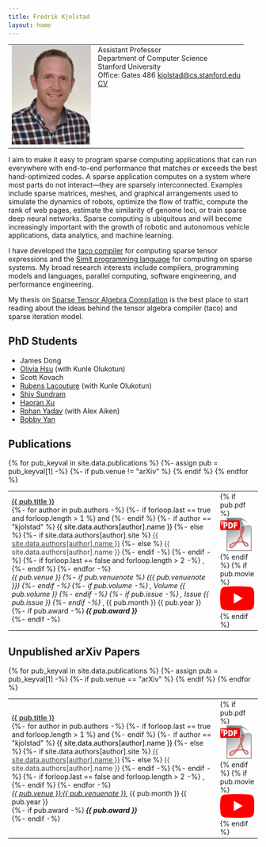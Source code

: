 ```yaml
---
title: Fredrik Kjolstad
layout: home
---
```


<table border="0" cellpadding="0">
<td valign="top" style="min-width:140px;">
<img src="/assets/fred.jpg" width="160">
<!-- ![Fredrik Kjolstad](/assets/fred.jpg){:style="float:left; margin-right:7px; margin-top:7px; width:160px"} -->
</td>
<td valign="top">
Assistant Professor<br/>
Department of Computer Science<br/>
Stanford University<br/>
Office: Gates 486
<a href="mailto:kjolstad@cs.stanford.edu">kjolstad@cs.stanford.edu</a><br/>
<a href="kjolstad-cv.pdf">CV</a>
</td>
</table>


I aim to make it easy to program sparse computing applications that can run
everywhere with end-to-end performance that matches or exceeds the best
hand-optimized codes.  A sparse application computes on a system where most
parts do not interact—they are sparsely interconnected. Examples include sparse
matrices, meshes, and graphical arrangements used to simulate the dynamics of
robots, optimize the flow of traffic, compute the rank of web pages, estimate
the similarity of genome loci, or train sparse deep neural networks.  Sparse
computing is ubiquitous and will become increasingly important with the growth
of robotic and autonomous vehicle applications, data analytics, and machine
learning.

I have developed the [taco compiler](http://tensor-compiler.org) for computing
sparse tensor expressions and the [Simit programming
language](http://simit-lang.org) for computing on sparse systems.  My broad
research interests include compilers, programming models and languages,
parallel computing, software engineering, and performance engineering.

My thesis on <a href="/publications/kjolstad-thesis.pdf">Sparse
Tensor Algebra Compilation</a> is the best place to start reading
about the ideas behind the tensor algebra compiler (taco) and
sparse iteration model.


<h2 class="tableheading">PhD Students</h2>

<ul>
  <li>James Dong</li>
  <li><a href="https://weiya711.github.io/">Olivia Hsu</a> (with Kunle Olukotun)</li>
  <li>Scott Kovach</li>
  <li><a href="https://www.linkedin.com/in/lrubens">Rubens Lacouture</a> (with Kunle Olukotun)</li>
  <li><a href="https://www.linkedin.com/in/shiv-sundram-649a6765">Shiv Sundram</a></li>
  <li><a href="https://sillycross.github.io/about/">Haoran Xu</a></li>
  <li><a href="https://rohany.github.io/">Rohan Yadav</a> (with Alex Aiken)</li>
  <li><a href="https://bobbyy.org/">Bobby Yan</a></li>
</ul>


<h2 class="tableheading">Publications</h2>

<table border="0">
  {% for pub_keyval in site.data.publications %}
    <tr>
      {%- assign pub = pub_keyval[1] -%}
        {%- if pub.venue != "arXiv" %}
        <td>
          <b><a href="{{pub_keyval[0]}}.html" style="color: #464646">{{ pub.title }}</a></b><br/>
          {%- for author in pub.authors -%}
            {%- if forloop.last == true and forloop.length > 1 %}
              and
            {%- endif %}
            {%- if author == "kjolstad" %}
              <font color="#000000">{{ site.data.authors[author].name }}</font>
            {%- else %}
              {%- if site.data.authors[author].site %}
                <a href="{{- site.data.authors[author].site -}}" style="color: #464646">{{ site.data.authors[author].name }}</a>
              {%- else %}
                <font color="#464646">{{ site.data.authors[author].name }}</font>
              {%- endif -%}
            {%- endif -%}
            {%- if forloop.last == false and forloop.length > 2 -%}
              ,
            {%- endif %}
          {%- endfor -%}<br/>
          <i>{{ pub.venue }}
          {%- if pub.venuenote %}
          ({{ pub.venuenote }})
          {%- endif -%}
          {%- if pub.volume -%}
          , Volume {{ pub.volume }}
          {%- endif -%}
          {%- if pub.issue -%}
          , Issue {{ pub.issue }}
          {%- endif -%}
          </i>, {{ pub.month }} {{ pub.year }}<br/>
          {%- if pub.award -%}
            <i><b>{{ pub.award }}</b></i><br/>
          {%- endif -%}
        </td>
        <td valign="top" width="20">
          {% if pub.pdf %}
            <a href="{{ pub.pdf }}"><img src="/assets/pdf.png" alt="pdf" /></a>
          {% endif %}
          {% if pub.movie %}
            <a href="{{ pub.movie }}"><img src="/assets/movie.png" alt="youtube" /></a>
          {% endif %}
        </td>
      {% endif %}
    </tr>
{% endfor %}
</table>

<h2 class="tableheading">Unpublished arXiv Papers</h2>

<table border="0">
  {% for pub_keyval in site.data.publications %}
    <tr>
      {%- assign pub = pub_keyval[1] -%}
        {%- if pub.venue == "arXiv" %}
        <td>
          <b><a href="{{pub_keyval[0]}}.html" style="color: #464646">{{ pub.title }}</a></b><br/>
          {%- for author in pub.authors -%}
            {%- if forloop.last == true and forloop.length > 1 %}
              and
            {%- endif %}
            {%- if author == "kjolstad" %}
              <font color="#000000">{{ site.data.authors[author].name }}</font>
            {%- else %}
              {%- if site.data.authors[author].site %}
                <a href="{{- site.data.authors[author].site -}}" style="color: #464646">{{ site.data.authors[author].name }}</a>
              {%- else %}
                <font color="#464646">{{ site.data.authors[author].name }}</font>
              {%- endif -%}
            {%- endif -%}
            {%- if forloop.last == false and forloop.length > 2 -%}
              ,
            {%- endif %}
          {%- endfor -%}<br/>
          <a href="https://arxiv.org/abs/{{pub.venuenote}}"><i>{{ pub.venue }}:{{ pub.venuenote }}</i></a>, {{ pub.month }} {{ pub.year }}<br/>
          {%- if pub.award -%}
            <i><b>{{ pub.award }}</b></i><br/>
          {%- endif -%}
        </td>
        <td valign="top" width="20">
          {% if pub.pdf %}
            <a href="{{ pub.pdf }}"><img src="/assets/pdf.png" alt="pdf" /></a>
          {% endif %}
          {% if pub.movie %}
            <a href="{{ pub.movie }}"><img src="/assets/movie.png" alt="youtube" /></a>
          {% endif %}
        </td>
      {% endif %}
    </tr>
{% endfor %}
</table>
